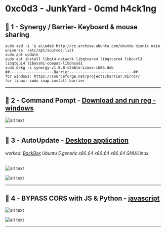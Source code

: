 # 0xc0d3 - JunkYard - 0cmd h4ck1ng

## 🔸 1 - Synergy / Barrier- Keyboard & mouse sharing 
    sudo sed -i '$ a\\ndeb http://cz.archive.ubuntu.com/ubuntu bionic main universe' /etc/apt/sources.list    
    sudo apt update
    sudo apt install libqt4-network libqtcore4 libqtcore4 libcurl3 libqtgui4 libavahi-compat-libdnssd1
    sudo dpkg -i synergy-v1.8.8-stable-Linux-i686.deb
    ##--------------------Barrier-----------------------------##
    for windows: https://sourceforge.net/projects/barrier.mirror/
    for linux: sudo snap install barrier
---

## 🔸 2 - Command Pompt - [Download and run reg - windows](https://github.com/t4t34m/0xcode/blob/main/Add_CMD_open_here_windows.reg)
![alt text](https://imgur.com/qGuOBfr.png)

---
## 🔸 3 - AutoUpdate - [Desktop application](https://github.com/t4t34m/0xcode/tree/main/updateme)
###### worked: [BackBox](https://www.backbox.org/) Ubuntu 5.generic x86_64 x86_64 x86_64 GNU/Linux 

![alt text](https://imgur.com/7jPJcha.png)

![alt text](https://imgur.com/aHpfhCc.png)
   
 ---
## 🔸 4 - BYPASS CORS with JS & Python - [javascript](/javascript/)

![alt text](https://imgur.com/VMiKAb4.png)

![alt text](https://imgur.com/2OKNcGT.png)
   
 ---

 
